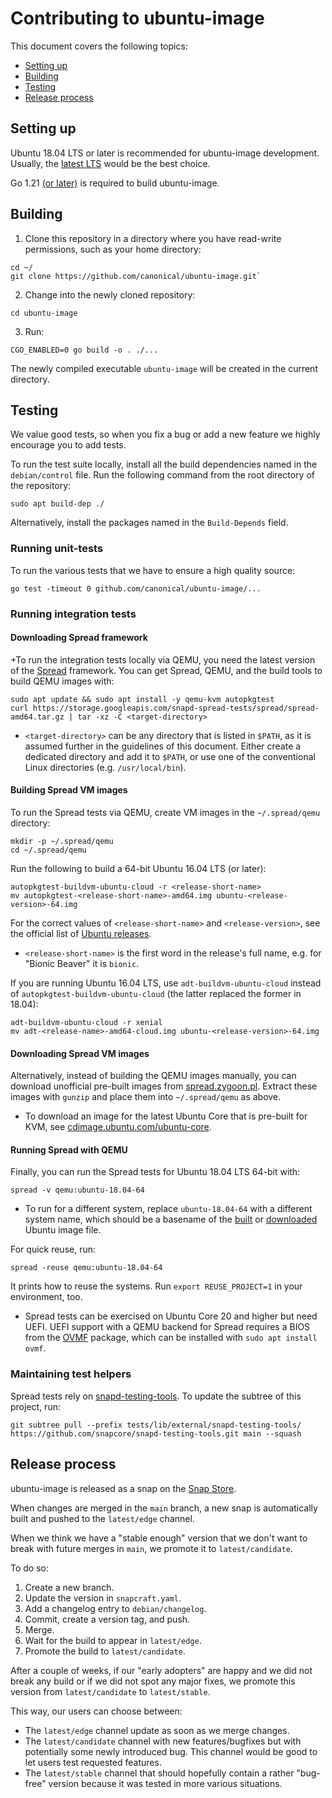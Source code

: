 # Contributing to ubuntu-image

This document covers the following topics:

* [Setting up](#setting-up)
* [Building](#building)
* [Testing](#testing)
* [Release process](#release-process)


## Setting up

Ubuntu 18.04 LTS or later is recommended for ubuntu-image development.
Usually, the [latest LTS](https://releases.ubuntu.com/) would be the best choice.

Go 1.21 [(or later)](https://go.dev/dl/) is required to build ubuntu-image.


## Building

1. Clone this repository in a directory where you have read-write permissions, such as your home directory: 
```
cd ~/
git clone https://github.com/canonical/ubuntu-image.git`
```
2. Change into the newly cloned repository:
```
cd ubuntu-image
```
3. Run:
```
CGO_ENABLED=0 go build -o . ./...
```

The newly compiled executable `ubuntu-image` will be created in the current directory. 


## Testing

We value good tests, so when you fix a bug or add a new feature we highly encourage you to add tests.

To run the test suite locally, install all the build dependencies named in the `debian/control` file. Run the following command from the root directory of the repository:
```
sudo apt build-dep ./
```

Alternatively, install the packages named in the `Build-Depends` field.


### Running unit-tests

To run the various tests that we have to ensure a high quality source:
```
go test -timeout 0 github.com/canonical/ubuntu-image/...
```

### Running integration tests

#### Downloading Spread framework

+To run the integration tests locally via QEMU, you need the latest version of the [Spread](https://github.com/snapcore/spread) framework. You can get Spread, QEMU, and the build tools to build QEMU images with:
```
sudo apt update && sudo apt install -y qemu-kvm autopkgtest
curl https://storage.googleapis.com/snapd-spread-tests/spread/spread-amd64.tar.gz | tar -xz -C <target-directory>
```

* `<target-directory>` can be any directory that is listed in `$PATH`, as it is assumed further in the guidelines of this document. Either create a dedicated directory and add it to `$PATH`, or use one of the conventional Linux directories (e.g. `/usr/local/bin`).

#### Building Spread VM images

To run the Spread tests via QEMU, create VM images in the
`~/.spread/qemu` directory:
```
mkdir -p ~/.spread/qemu
cd ~/.spread/qemu
```

Run the following to build a 64-bit Ubuntu 16.04 LTS (or later):
```
autopkgtest-buildvm-ubuntu-cloud -r <release-short-name>
mv autopkgtest-<release-short-name>-amd64.img ubuntu-<release-version>-64.img  
```

For the correct values of `<release-short-name>` and `<release-version>`, see the official list of [Ubuntu releases](https://wiki.ubuntu.com/Releases). 

* `<release-short-name>` is the first word in the release's full name, 
e.g. for "Bionic Beaver" it is `bionic`.

If you are running Ubuntu 16.04 LTS, use `adt-buildvm-ubuntu-cloud` instead of `autopkgtest-buildvm-ubuntu-cloud` (the latter replaced the former in 18.04):
```
adt-buildvm-ubuntu-cloud -r xenial
mv adt-<release-name>-amd64-cloud.img ubuntu-<release-version>-64.img
```

#### Downloading Spread VM images

Alternatively, instead of building the QEMU images manually, you can download unofficial pre-built images from [spread.zygoon.pl](https://spread.zygoon.pl/). Extract these images with `gunzip` and place them into `~/.spread/qemu` as above.

* To download an image for the latest Ubuntu Core that is pre-built for KVM, see [cdimage.ubuntu.com/ubuntu-core](https://cdimage.ubuntu.com/ubuntu-core/).


#### Running Spread with QEMU

Finally, you can run the Spread tests for Ubuntu 18.04 LTS 64-bit with:
```
spread -v qemu:ubuntu-18.04-64
```

* To run for a different system, replace `ubuntu-18.04-64` with a different system name, which should be a basename of the [built](#building-spread-vm-images) or [downloaded](#downloading-spread-vm-images) Ubuntu image file.

For quick reuse, run:
```
spread -reuse qemu:ubuntu-18.04-64
```

It prints how to reuse the systems. Run `export REUSE_PROJECT=1` in your environment, too.

* Spread tests can be exercised on Ubuntu Core 20 and higher but need UEFI. UEFI support with a QEMU backend for Spread requires a BIOS from the [OVMF](https://wiki.ubuntu.com/UEFI/OVMF) package, which can be installed with `sudo apt install ovmf`.

### Maintaining test helpers

Spread tests rely on [snapd-testing-tools](https://github.com/snapcore/snapd-testing-tools). To update the subtree of this project, run:
```
git subtree pull --prefix tests/lib/external/snapd-testing-tools/ https://github.com/snapcore/snapd-testing-tools.git main --squash
```


## Release process

ubuntu-image is released as a snap on the [Snap Store](https://snapcraft.io/ubuntu-image).

When changes are merged in the `main` branch, a new snap is automatically built and pushed to the `latest/edge` channel.

When we think we have a "stable enough" version that we don't want to break with future merges in `main`, we promote it to `latest/candidate`. 

To do so:
1. Create a new branch.
2. Update the version in `snapcraft.yaml`.
3. Add a changelog entry to `debian/changelog`.
4. Commit, create a version tag, and push.
5. Merge.
6. Wait for the build to appear in `latest/edge`.
7. Promote the build to `latest/candidate`.

After a couple of weeks, if our "early adopters" are happy and we did not break any build or if we did not spot any major fixes, we promote this version from `latest/candidate` to `latest/stable`.

This way, our users can choose between:

- The `latest/edge` channel update as soon as we merge changes.
- The `latest/candidate` channel with new features/bugfixes but with potentially some newly introduced bug. This channel would be good to let users test requested features.
- The `latest/stable` channel that should hopefully contain a rather "bug-free" version because it was tested in more various situations.
